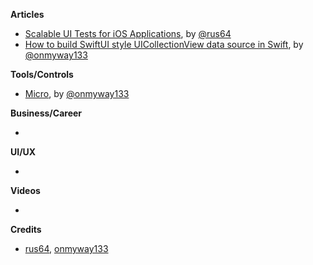 
**Articles**

* [Scalable UI Tests for iOS Applications](https://engineering.depop.com/scalable-ui-tests-for-ios-applications-f0a266b2d20c), by [@rus64](https://twitter.com/rus64)
* [How to build SwiftUI style UICollectionView data source in Swift](https://onmyway133.github.io/blog/How-to-build-SwiftUI-style-UICollectionView-data-source-in-Swift/), by [@onmyway133](https://twitter.com/onmyway133)

**Tools/Controls**

* [Micro](https://github.com/onmyway133/Micro), by [@onmyway133](https://twitter.com/onmyway133)

**Business/Career**

* 

**UI/UX**

* 

**Videos**

* 

**Credits**

* [rus64](https://github.com/rus64), [onmyway133](https://github.com/onmyway133)
